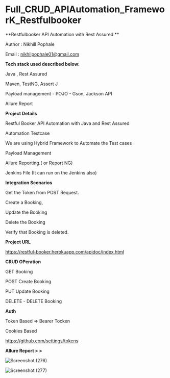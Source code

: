 # Full_CRUD_APIAutomation_FrameworK_Restfulbooker

**Restfulbooker API Automation with Rest Assured **

Author : Nikhill Pophale 

Email : nikhilpophale01@gmail.com

**Tech stack used described below:**


Java , Rest Assured

Maven, TestNG, Assert J

Payload management - POJO - Gson, Jackson API

Allure Report


**Project Details**

Restful Booker API Automation with Java and Rest Assured

Automation Testcase

We are using Hybrid Framework to Automate the Test cases

Payload Management

Allure Reporting.( or Report NG)

Jenkins File (It can run on the Jenkins also)

**Integration Scenarios**

Get the Token from POST Request.

Create a Booking,

Update the Booking

Delete the Booking

Verify that Booking is deleted.

**Project URL**

https://restful-booker.herokuapp.com/apidoc/index.html

**CRUD OPeration**

GET Booking

POST Create Booking

PUT Update Booking

DELETE - DELETE Booking


**Auth**

Token Based => Bearer Tocken

Cookies Based

https://github.com/settings/tokens

**Allure Report > >**

![Screenshot (276)](https://github.com/Nikhil-Pophale/Full_CRUD_APIAutomation_FrameworK_Restfulbooker/assets/141396302/8f418477-0040-4dab-a994-bc68118fbc40)

![Screenshot (277)](https://github.com/Nikhil-Pophale/Full_CRUD_APIAutomation_FrameworK_Restfulbooker/assets/141396302/f33bcc8d-c608-4e6c-8ee5-be8457309831)

